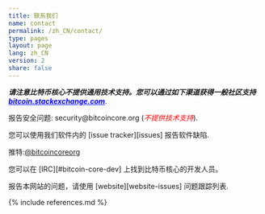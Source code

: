```yaml
---
title: 联系我们
name: contact
permalink: /zh_CN/contact/
type: pages
layout: page
lang: zh_CN
version: 2
share: false
---
```


<i style="font-weight: bold">请注意比特币核心不提供通用技术支持。您可以通过如下渠道获得一般社区支持 <a style="color:blue" href="https://bitcoin.stackexchange.com/">bitcoin.stackexchange.com</a></i>.

报告安全问题: <i class="fa fa-fw fa-envelope"></i> security<span style="display:none"></span>@bitcoincore.org (<i style="color:red">不提供技术支持</i>).

您可以使用我们软件内的 <i class="fa fa-fw fa-github"></i> [issue tracker][issues] 报告软件缺陷.

<i class="fa fa-fw fa-twitter"></i>推特:<a href="https://twitter.com/bitcoincoreorg/">@bitcoincoreorg</a>

您可以在 [IRC][#bitcoin-core-dev] 上找到比特币核心的开发人员。 

报告本网站的问题，请使用 [website][website-issues] 问题跟踪列表.

{% include references.md %}

